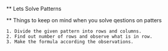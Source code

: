 ** Lets Solve Patterns

** Things to keep on mind when you solve qestions on patters

    1. Divide the given pattern into rows and columns.
    2. Find out number of rows and observe what is in row.
    3. Make the formula according the observations.
    